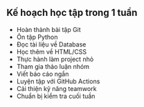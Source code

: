 ## Kế hoạch học tập trong 1 tuần
- Hoàn thành bài tập Git
- Ôn tập Python
- Đọc tài liệu về Database
- Học thêm về HTML/CSS
- Thực hành làm project nhỏ
- Tham gia thảo luận nhóm
- Viết báo cáo ngắn
- Luyện tập với GitHub Actions
- Cải thiện kỹ năng teamwork
- Chuẩn bị kiểm tra cuối tuần
